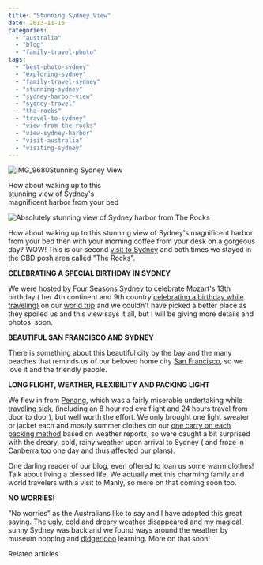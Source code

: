 ```yaml
---
title: "Stunning Sydney View"
date: 2013-11-15
categories: 
  - "australia"
  - "blog"
  - "family-travel-photo"
tags: 
  - "best-photo-sydney"
  - "exploring-sydney"
  - "family-travel-sydney"
  - "stunning-sydney"
  - "sydney-harbor-view"
  - "sydney-travel"
  - "the-rocks"
  - "travel-to-sydney"
  - "view-from-the-rocks"
  - "view-sydney-harbor"
  - "visit-australia"
  - "visiting-sydney"
---
```


![IMG_9680](https://pub-ac94b3f306b24c0dba4238943c97f2e1.r2.dev/6a00e5502a95078833019b0119f42b970c.jpg)Stunning Sydney View  
  
How about waking up to this  
stunning view of Sydney's  
magnificent harbor from your bed

<!--more-->

![Absolutely stunning view of Sydney harbor from The Rocks](https://pub-ac94b3f306b24c0dba4238943c97f2e1.r2.dev/6a00e5502a95078833019b011e7422970c.jpg)  
  
How about waking up to this stunning view of Sydney's magnificent harbor from your bed then with your morning coffee from your desk on a gorgeous day? WOW! This is our second [visit to Sydney](https://pub-ac94b3f306b24c0dba4238943c97f2e1.r2.dev/2011/02/the-stunning-sydney-harbour-yha-hostel-review.html "visit sydney") and both times we stayed in the CBD posh area called "The Rocks".  
  
**CELEBRATING A SPECIAL BIRTHDAY IN SYDNEY**  
  
We were hosted by [Four Seasons Sydney](http://www.fourseasons.com/sydney/ "four seasons sydney") to celebrate Mozart's 13th birthday ( her 4th continent and 9th country [celebrating a birthday while traveling)](https://pub-ac94b3f306b24c0dba4238943c97f2e1.r2.dev/2011/10/celebrating-kids-birthdays-while-traveling.html "celebrating birthdays abroad") on our [world trip](https://pub-ac94b3f306b24c0dba4238943c97f2e1.r2.dev/2013/09/the-most-well-traveled-child-in-the-whole-world.html "most well -traveled kid in the world") and we couldn't have picked a better place as they spoiled us and this view says it all, but I will be giving more details and photos  soon.  
  
**BEAUTIFUL SAN FRANCISCO AND SYDNEY**  
  
There is something about this beautiful city by the bay and the many beaches that reminds us of our beloved home city [San Francisco](https://pub-ac94b3f306b24c0dba4238943c97f2e1.r2.dev/2012/05/san-francisco-travel-why-we-love-it.html "san francisco travel"), so we love it and the friendly people.  
  
**LONG FLIGHT, WEATHER, FLEXIBILITY AND PACKING LIGHT**  
  
We flew in from [Penang](https://pub-ac94b3f306b24c0dba4238943c97f2e1.r2.dev/2011/01/tropical-winter-home-in-penang-malaysia-location-indenpendent-digital-nomad-long-term-travel-tips-.html "Penang"), which was a fairly miserable undertaking while [traveling sick](https://pub-ac94b3f306b24c0dba4238943c97f2e1.r2.dev/2012/10/traveling-while-sick-or-with-health-medical-challenges.html "traveling sick challenges "), (including an 8 hour red eye flight and 24 hours travel from door to door), but well worth the effort. We only brought one light sweater or jacket each and mostly summer clothes on our [one carry on each packing method](https://pub-ac94b3f306b24c0dba4238943c97f2e1.r2.dev/2013/03/top-travel-tip-for-long-term-travel.html "top packing tips") based on weather reports, so were caught a bit surprised with the dreary, cold, rainy weather upon arrival to Sydney ( and froze in Canberra too one day and thus affected our plans).  
  
One darling reader of our blog, even offered to loan us some warm clothes! Talk about living a blessed life. We actually met this charming family and world travelers with a visit to Manly, so more on that coming soon too.  
  
**NO WORRIES!**  
  
"No worries" as the Australians like to say and I have adopted this great saying. The ugly, cold and dreary weather disappeared and my magical, sunny Sydney was back and we found ways around the weather by museum hopping and [didgeridoo](http://www.giftsatthequay.com/ "didgeridoo sydney best") learning. More on that soon!

Related articles

